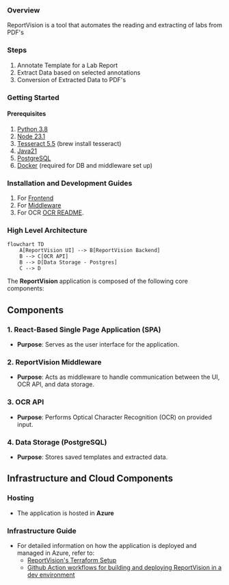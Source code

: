 
### Overview

ReportVision is a tool that automates the reading and extracting of labs from PDF's

### Steps

1. Annotate Template for a Lab Report
2. Extract Data based on selected annotations
3. Conversion of Extracted Data to PDF's 


### Getting Started

#### Prerequisites

1. [Python 3.8](https://www.python.org/downloads/)
2. [Node 23.1](https://nodejs.org/en/download)
3. [Tesseract 5.5](https://formulae.brew.sh/formula/tesseract) (brew install tesseract)
4. [Java21](https://www.oracle.com/java/technologies/downloads/)
5. [PostgreSQL](https://www.postgresql.org/)
6. [Docker](https://www.docker.com/) (required for DB and middleware set up) 

### Installation and Development Guides

1. For [Frontend](https://github.com/CDCgov/ReportVision/blob/main/frontend/README.md)
2. For [Middleware ](https://github.com/CDCgov/ReportVision/blob/main/backend/README.md)
3. For OCR [OCR README](https://github.com/CDCgov/ReportVision/blob/main/OCR/README.md).

### High Level Architecture

```mermaid
flowchart TD
    A[ReportVision UI] --> B[ReportVision Backend]
    B --> C[OCR API]
    B --> D[Data Storage - Postgres]
    C --> D
```


The **ReportVision** application is composed of the following core components:

## Components

### 1. **React-Based Single Page Application (SPA)**
- **Purpose**: Serves as the user interface for the application.

### 2. **ReportVision Middleware**
- **Purpose**: Acts as middleware to handle communication between the UI, OCR API, and data storage.

### 3. **OCR API**
- **Purpose**: Performs Optical Character Recognition (OCR) on provided input.

### 4. **Data Storage (PostgreSQL)**
- **Purpose**: Stores saved templates and extracted data.


## Infrastructure and Cloud Components

### Hosting
- The application is hosted in **Azure**

### Infrastructure Guide
- For detailed information on how the application is deployed and managed in Azure, refer to:
    - [ReportVision's Terraform Setup](../ops/terraform/README.md)
    - [Github Action workflows for building and deploying ReportVision in a dev environment](../.github/workflows/README.md)









